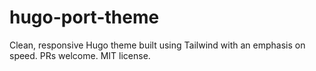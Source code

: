 # hugo-port-theme
Clean, responsive Hugo theme built using Tailwind with an emphasis on speed. PRs welcome. MIT license.
